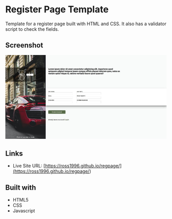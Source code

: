 # Register Page Template
Template for a register page built with HTML and CSS. It also has a validator script to check the fields.

## Screenshot

![](./screenshot.jpeg)

## Links

- Live Site URL: [https://ross1996.github.io/regpage/](<https://ross1996.github.io/regpage/>)
## Built with

- HTML5
- CSS
- Javascript